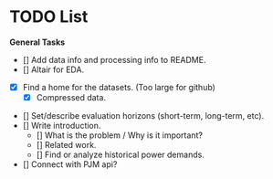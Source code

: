 # TODO List

**General Tasks**
- [] Add data info and processing info to README.
- [] Altair for EDA.
- [X] Find a home for the datasets. (Too large for github)
    - [X] Compressed data.
- [] Set/describe evaluation horizons (short-term, long-term, etc).
- [] Write introduction.
    - [] What is the problem / Why is it important?
    - [] Related work.
    - [] Find or analyze historical power demands.
- [] Connect with PJM api?